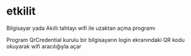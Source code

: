 # etkilit
<p> Bilgisayar yada Akıllı tahtayı wifi ile uzaktan açma programı </p>
<p> Program QrCredential kurulu bir bilgisayarın login ekranındaki QR kodu okuyarak wifi aracılığıyla açar
